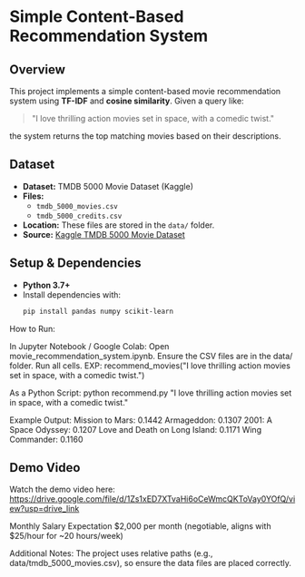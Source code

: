 # Simple Content-Based Recommendation System

## Overview
This project implements a simple content-based movie recommendation system using **TF-IDF** and **cosine similarity**. Given a query like:

> "I love thrilling action movies set in space, with a comedic twist."

the system returns the top matching movies based on their descriptions.

## Dataset
- **Dataset:** TMDB 5000 Movie Dataset (Kaggle)
- **Files:**  
  - `tmdb_5000_movies.csv`
  - `tmdb_5000_credits.csv`
- **Location:** These files are stored in the `data/` folder.
- **Source:** [Kaggle TMDB 5000 Movie Dataset](https://www.kaggle.com/datasets/tmdb/tmdb-movie-metadata)

## Setup & Dependencies
- **Python 3.7+**
- Install dependencies with:
  ```bash
  pip install pandas numpy scikit-learn

How to Run:

In Jupyter Notebook / Google Colab:
Open movie_recommendation_system.ipynb.
Ensure the CSV files are in the data/ folder.
Run all cells.
EXP:
recommend_movies("I love thrilling action movies set in space, with a comedic twist.")

As a Python Script:
python recommend.py "I love thrilling action movies set in space, with a comedic twist."

Example Output:
Mission to Mars: 0.1442
Armageddon: 0.1307
2001: A Space Odyssey: 0.1207
Love and Death on Long Island: 0.1171
Wing Commander: 0.1160

## Demo Video
Watch the demo video here: https://drive.google.com/file/d/1Zs1xED7XTvaHi6oCeWmcQKToVay0YOfQ/view?usp=drive_link


Monthly Salary Expectation
$2,000 per month (negotiable, aligns with $25/hour for ~20 hours/week)

Additional Notes: 
The project uses relative paths (e.g., data/tmdb_5000_movies.csv), so ensure the data files are placed correctly.
